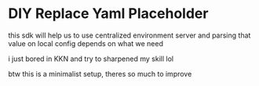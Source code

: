 # DIY Replace Yaml Placeholder

this sdk will help us to use centralized environment server and parsing that value on local config depends on what we need

i just bored in KKN and try to sharpened my skill lol

btw this is a minimalist setup, theres so much to improve
